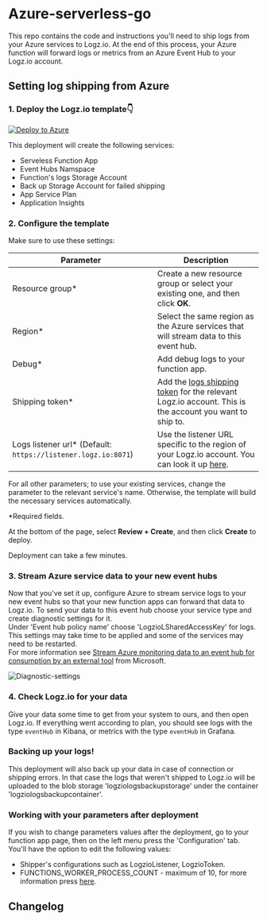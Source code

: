# Azure-serverless-go

This repo contains the code and instructions you'll need to ship logs from your Azure services to Logz.io.
At the end of this process, your Azure function will forward logs or metrics from an Azure Event Hub to your Logz.io account.

## Setting log shipping from Azure

### 1. Deploy the Logz.io template👇


[![Deploy to Azure](https://aka.ms/deploytoazurebutton)](https://portal.azure.com/#create/Microsoft.Template/uri/https%3A%2F%2Fraw.githubusercontent.com%2Flogzio%2Flogzio-azure-serverless%2Fmaster%2Fdeployments%2Fazuredeploylogs.json)

This deployment will create the following services:
* Serveless Function App
* Event Hubs Namspace
* Function's logs Storage Account
* Back up Storage Account for failed shipping
* App Service Plan
* Application Insights


### 2. Configure the template

Make sure to use these settings:

| Parameter                                                     | Description |
|---------------------------------------------------------------|---|
| Resource group*                                               | Create a new resource group or select your existing one, and then click **OK**. |
| Region*                                                       | Select the same region as the Azure services that will stream data to this event hub. |
| Debug*                                                        | Add debug logs to your function app. |
| Shipping token*                                               | Add the [logs shipping token](https://app.logz.io/#/dashboard/settings/general) for the relevant Logz.io account. This is the account you want to ship to.  |
| Logs listener url* (Default: `https://listener.logz.io:8071`) | Use the listener URL specific to the region of your Logz.io account. You can look it up [here](https://docs.logz.io/user-guide/accounts/account-region.html). |

For all other parameters; to use your existing services, change the parameter to the relevant service's name. Otherwise, the template will build the necessary services automatically.

*Required fields.

At the bottom of the page, select **Review + Create**, and then click **Create** to deploy.

Deployment can take a few minutes.

### 3. Stream Azure service data to your new event hubs

Now that you've set it up, configure Azure to stream service logs to your new event hubs so that your new function apps can forward that data to Logz.io.
To send your data to this event hub choose your service type and create diagnostic settings for it.  
Under 'Event hub policy name' choose 'LogzioLSharedAccessKey' for logs.
This settings may take time to be applied and some of the services may need to be restarted.  
For more information see [Stream Azure monitoring data to an event hub for consumption by an external tool](https://docs.microsoft.com/en-us/azure/monitoring-and-diagnostics/monitor-stream-monitoring-data-event-hubs) from Microsoft.

![Diagnostic-settings](img/diagnostic-settings.png)

### 4. Check Logz.io for your data

Give your data some time to get from your system to ours, and then open Logz.io.
If everything went according to plan, you should see logs with the type `eventHub` in Kibana, or metrics with the type `eventHub` in Grafana.

### Backing up your logs!

This deployment will also back up your data in case of connection or shipping errors. In that case the logs that weren't shipped to Logz.io will be uploaded to the blob storage 'logziologsbackupstorage' under the container 'logziologsbackupcontainer'.

### Working with your parameters after deployment

If you wish to change parameters values after the deployment, go to your function app page, then on the left menu press the 'Configuration' tab.
You'll have the option to edit the following values:
* Shipper's configurations such as LogzioListener, LogzioToken.
* FUNCTIONS_WORKER_PROCESS_COUNT - maximum of 10, for more information press [here](https://docs.microsoft.com/en-us/azure/azure-functions/functions-app-settings#functions_worker_process_count).


## Changelog

